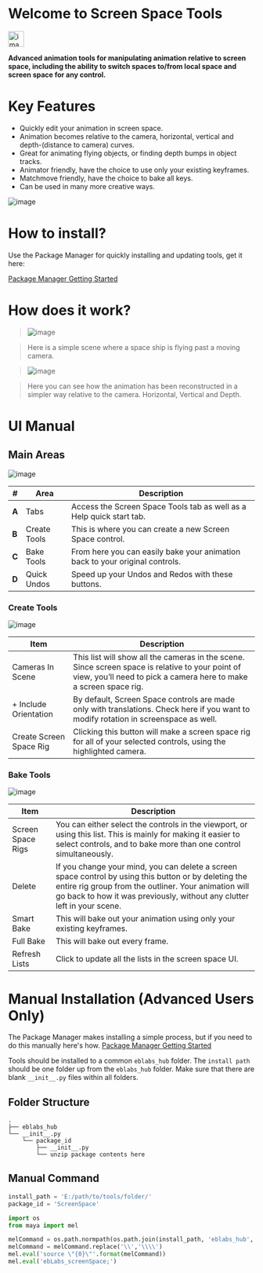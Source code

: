 # Welcome to Screen Space Tools

<img src="https://raw.githubusercontent.com/eblabs/eblabs_community/master/docs/ScreenSpaceTools/data/eblabs_screenSpace.png" alt="image" width="32px" />

**Advanced animation tools for manipulating animation relative to screen space, including the ability to switch spaces to/from local space and screen space for any control.**

# Key Features
* Quickly edit your animation in screen space.
* Animation becomes relative to the camera, horizontal, vertical and depth-(distance to camera) curves.
* Great for animating flying objects, or finding depth bumps in object tracks.
* Animator friendly, have the choice to use only your existing keyframes.
* Matchmove friendly, have the choice to bake all keys.
* Can be used in many more creative ways.

<img src="https://raw.githubusercontent.com/eblabs/eblabs_community/master/docs/ScreenSpaceTools/data/screenSpace_mainUI1.jpg" alt="image"/>

# How to install?
Use the Package Manager for quickly installing and updating tools, get it here:

[Package Manager Getting Started](https://eblabs.com/package-manager-quick-install-beta/)

# How does it work?
> <img src="https://raw.githubusercontent.com/eblabs/eblabs_community/master/docs/ScreenSpaceTools/data/ScreenSpace_Camera.gif" alt="image"/>

>Here is a simple scene where a space ship is flying past a moving camera.

> <img src="https://raw.githubusercontent.com/eblabs/eblabs_community/master/docs/ScreenSpaceTools/data/ScreenSpace_Edit2.gif" alt="image"/>

>Here you can see how the animation has been reconstructed in a simpler way relative to the camera. Horizontal, Vertical and Depth.

# UI Manual

## Main Areas
<img src="https://raw.githubusercontent.com/eblabs/eblabs_community/master/docs/ScreenSpaceTools/data/ScreenSpace_Main_Breakdown.png" alt="image"/>

| # | Area | Description | 
| --- | --- |--- |
| **A** | Tabs | Access the Screen Space Tools tab as well as a Help quick start tab. |
| **B** | Create Tools | This is where you can create a new Screen Space control. |
| **C** | Bake Tools | From here you can easily bake your animation back to your original controls.  |
| **D** | Quick Undos | Speed up your Undos and Redos with these buttons. |

### Create Tools
<img src="https://raw.githubusercontent.com/eblabs/eblabs_community/master/docs/ScreenSpaceTools/data/ScreenSpace_UI_Create.png" alt="image"/>

| Item | Description | 
| --- | --- |
| Cameras In Scene | This list will show all the cameras in the scene. Since screen space is relative to your point of view, you’ll need to pick a camera here to make a screen space rig.  | 
| + Include Orientation  | By default, Screen Space controls are made only with translations. Check here if you want to modify rotation in screenspace as well.  | 
| Create Screen Space Rig | Clicking this button will make a screen space rig for all of your selected controls, using the highlighted camera.  | 

### Bake Tools
<img src="https://raw.githubusercontent.com/eblabs/eblabs_community/master/docs/ScreenSpaceTools/data/ScreenSpace_UI_Bake.png" alt="image"/>

| Item | Description | 
| --- | --- |
| Screen Space Rigs | You can either select the controls in the viewport, or using this list. This is mainly for making it easier to select controls, and to bake more than one control simultaneously.  | 
| Delete | If you change your mind, you can delete a screen space control by using this button or by deleting the entire rig group from the outliner. Your animation will go back to how it was previously, without any clutter left in your scene. |
| Smart Bake | This will bake out your animation using only your existing keyframes.|
| Full Bake | This will bake out every frame. |
| Refresh Lists	 | Click to update all the lists in the screen space UI. |


# Manual Installation (Advanced Users Only)

The Package Manager makes installing a simple process, but if you need to do this manually here's how. [Package Manager Getting Started](https://eblabs.com/package-manager-quick-install-beta/)

Tools should be installed to a common `eblabs_hub` folder. The `install path` should be one folder up from the `eblabs_hub` folder. Make sure that there are blank `__init__.py` files within all folders.

## Folder Structure
```
.
├── eblabs_hub
└── __init__.py
    └── package_id
        ├── __init__.py
        └── unzip package contents here
```

## Manual Command

```python
install_path = 'E:/path/to/tools/folder/'
package_id = 'ScreenSpace'

import os
from maya import mel

melCommand = os.path.normpath(os.path.join(install_path, 'eblabs_hub', 'ScreenSpace', 'scripts', 'eblabs_screenSpace.mel'))
melCommand = melCommand.replace('\\','\\\\')
mel.eval('source \"{0}\"'.format(melCommand))
mel.eval('ebLabs_screenSpace;')
```


